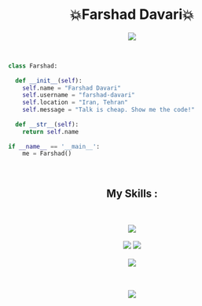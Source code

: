 <h1 align="center">
💥Farshad Davari💥
</h1>
<p align="center">
  <a href="https://github.com/DenverCoder1/readme-typing-svg"><img src="https://readme-typing-svg.herokuapp.com?lines=Programmer&center=true"></a>
</p>  

</br>

```python
class Farshad:
    
  def __init__(self):
    self.name = "Farshad Davari"
    self.username = "farshad-davari"
    self.location = "Iran, Tehran"
    self.message = "Talk is cheap. Show me the code!"
    
  def __str__(self):
    return self.name
    
if __name__ == '__main__':
    me = Farshad()
```

</br>

<div align="center">
  <h2>My Skills : </h2>
  </br>
  </br>
  <img src="https://img.shields.io/badge/HTML%20%26%20CSS%20%26%20JAVASCRIPT-ff69b4">
  </br>
  </br>
  <img src="https://img.shields.io/badge/ReactJS-blue">
  <img src="https://img.shields.io/badge/DJANGO%20%26%20FLASK-blue">
  </br>
  </br>
  <img src="https://img.shields.io/badge/RUST-red">
</div>

</br>
</br>

<p align="center">
<img src="https://github-readme-stats.vercel.app/api/top-langs/?username=farshad-davari&theme=great-gatsby&layout=compact&card_width=445)](https://github.com/anuraghazra/github-readme-stats">
</p>
